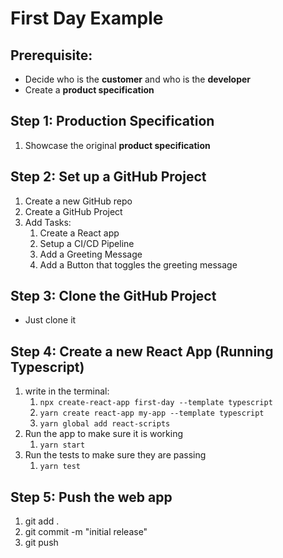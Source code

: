 # First Day Example

## Prerequisite:
- Decide who is the **customer** and who is the **developer**
- Create a **product specification**

## Step 1: Production Specification
1. Showcase the original **product specification**

## Step 2: Set up a GitHub Project
1. Create a new GitHub repo
2. Create a GitHub Project
3. Add Tasks:
   1. Create a React app
   2. Setup a CI/CD Pipeline
   3. Add a Greeting Message
   4. Add a Button that toggles the greeting message

## Step 3: Clone the GitHub Project
- Just clone it

## Step 4: Create a new React App (Running Typescript)
1. write in the terminal:
   1. ```npx create-react-app first-day --template typescript```
   2. ```yarn create react-app my-app --template typescript```
   3. ```yarn global add react-scripts```
2. Run the app to make sure it is working
   1. ```yarn start```
3. Run the tests to make sure they are passing
   1. ```yarn test```

## Step 5: Push the web app
1. git add .
2. git commit -m "initial release"
3. git push